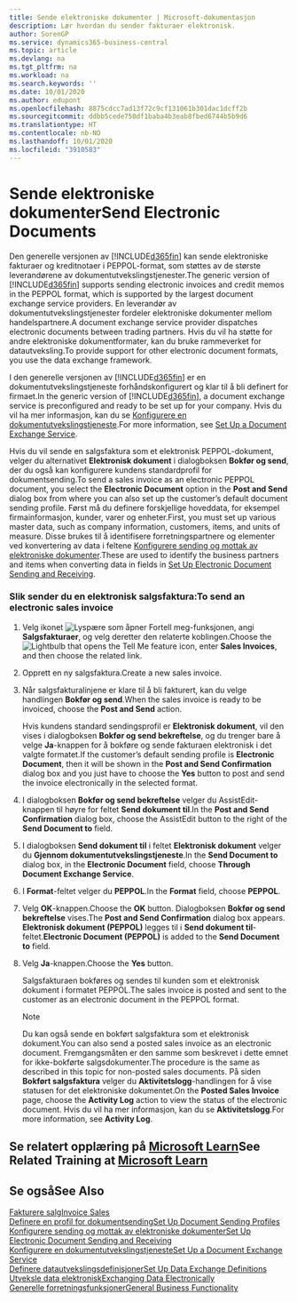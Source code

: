```yaml
---
title: Sende elektroniske dokumenter | Microsoft-dokumentasjon
description: Lær hvordan du sender fakturaer elektronisk.
author: SorenGP
ms.service: dynamics365-business-central
ms.topic: article
ms.devlang: na
ms.tgt_pltfrm: na
ms.workload: na
ms.search.keywords: ''
ms.date: 10/01/2020
ms.author: edupont
ms.openlocfilehash: 8875cdcc7ad13f72c9cf131061b301dac1dcff2b
ms.sourcegitcommit: ddbb5cede750df1baba4b3eab8fbed6744b5b9d6
ms.translationtype: HT
ms.contentlocale: nb-NO
ms.lasthandoff: 10/01/2020
ms.locfileid: "3910583"
---
```

# <a name="send-electronic-documents"></a><span data-ttu-id="830d4-103">Sende elektroniske dokumenter</span><span class="sxs-lookup"><span data-stu-id="830d4-103">Send Electronic Documents</span></span>
<span data-ttu-id="830d4-104">Den generelle versjonen av [!INCLUDE[d365fin](includes/d365fin_md.md)] kan sende elektroniske fakturaer og kreditnotaer i PEPPOL-format, som støttes av de største leverandørene av dokumentutvekslingstjenester.</span><span class="sxs-lookup"><span data-stu-id="830d4-104">The generic version of [!INCLUDE[d365fin](includes/d365fin_md.md)] supports sending electronic invoices and credit memos in the PEPPOL format, which is supported by the largest document exchange service providers.</span></span> <span data-ttu-id="830d4-105">En leverandør av dokumentutvekslingstjenester fordeler elektroniske dokumenter mellom handelspartnere.</span><span class="sxs-lookup"><span data-stu-id="830d4-105">A document exchange service provider dispatches electronic documents between trading partners.</span></span> <span data-ttu-id="830d4-106">Hvis du vil ha støtte for andre elektroniske dokumentformater, kan du bruke rammeverket for datautveksling.</span><span class="sxs-lookup"><span data-stu-id="830d4-106">To provide support for other electronic document formats, you use the data exchange framework.</span></span>  

 <span data-ttu-id="830d4-107">I den generelle versjonen av [!INCLUDE[d365fin](includes/d365fin_md.md)] er en dokumentutvekslingstjeneste forhåndskonfigurert og klar til å bli definert for firmaet.</span><span class="sxs-lookup"><span data-stu-id="830d4-107">In the generic version of [!INCLUDE[d365fin](includes/d365fin_md.md)], a document exchange service is preconfigured and ready to be set up for your company.</span></span> <span data-ttu-id="830d4-108">Hvis du vil ha mer informasjon, kan du se [Konfigurere en dokumentutvekslingstjeneste](across-how-to-set-up-a-document-exchange-service.md).</span><span class="sxs-lookup"><span data-stu-id="830d4-108">For more information, see [Set Up a Document Exchange Service](across-how-to-set-up-a-document-exchange-service.md).</span></span>  

 <span data-ttu-id="830d4-109">Hvis du vil sende en salgsfaktura som et elektronisk PEPPOL-dokument, velger du alternativet **Elektronisk dokument** i dialogboksen **Bokfør og send**, der du også kan konfigurere kundens standardprofil for dokumentsending.</span><span class="sxs-lookup"><span data-stu-id="830d4-109">To send a sales invoice as an electronic PEPPOL document, you select the **Electronic Document** option in the **Post and Send** dialog box from where you can also set up the customer’s default document sending profile.</span></span> <span data-ttu-id="830d4-110">Først må du definere forskjellige hoveddata, for eksempel firmainformasjon, kunder, varer og enheter.</span><span class="sxs-lookup"><span data-stu-id="830d4-110">First, you must set up various master data, such as company information, customers, items, and units of measure.</span></span> <span data-ttu-id="830d4-111">Disse brukes til å identifisere forretningspartnere og elementer ved konvertering av data i feltene [Konfigurere sending og mottak av elektroniske dokumenter](across-how-to-set-up-electronic-document-sending-and-receiving.md).</span><span class="sxs-lookup"><span data-stu-id="830d4-111">These are used to identify the business partners and items when converting data in fields in [Set Up Electronic Document Sending and Receiving](across-how-to-set-up-electronic-document-sending-and-receiving.md).</span></span>  

### <a name="to-send-an-electronic-sales-invoice"></a><span data-ttu-id="830d4-112">Slik sender du en elektronisk salgsfaktura:</span><span class="sxs-lookup"><span data-stu-id="830d4-112">To send an electronic sales invoice</span></span>  

1.  <span data-ttu-id="830d4-113">Velg ikonet ![Lyspære som åpner Fortell meg-funksjonen](media/ui-search/search_small.png "Fortell hva du vil gjøre"), angi **Salgsfakturaer**, og velg deretter den relaterte koblingen.</span><span class="sxs-lookup"><span data-stu-id="830d4-113">Choose the ![Lightbulb that opens the Tell Me feature](media/ui-search/search_small.png "Tell me what you want to do") icon, enter **Sales Invoices**, and then choose the related link.</span></span>  

2.  <span data-ttu-id="830d4-114">Opprett en ny salgsfaktura.</span><span class="sxs-lookup"><span data-stu-id="830d4-114">Create a new sales invoice.</span></span>  

3.  <span data-ttu-id="830d4-115">Når salgsfakturalinjene er klare til å bli fakturert, kan du velge handlingen **Bokfør og send**.</span><span class="sxs-lookup"><span data-stu-id="830d4-115">When the sales invoice is ready to be invoiced, choose the **Post and Send** action.</span></span>  

     <span data-ttu-id="830d4-116">Hvis kundens standard sendingsprofil er **Elektronisk dokument**, vil den vises i dialogboksen **Bokfør og send bekreftelse**, og du trenger bare å velge **Ja**-knappen for å bokføre og sende fakturaen elektronisk i det valgte formatet.</span><span class="sxs-lookup"><span data-stu-id="830d4-116">If the customer’s default sending profile is **Electronic Document**, then it will be shown in the **Post and Send Confirmation** dialog box and you just have to choose the **Yes** button to post and send the invoice electronically in the selected format.</span></span>  

4.  <span data-ttu-id="830d4-117">I dialogboksen **Bokfør og send bekreftelse** velger du AssistEdit-knappen til høyre for feltet **Send dokument til**.</span><span class="sxs-lookup"><span data-stu-id="830d4-117">In the **Post and Send Confirmation** dialog box, choose the AssistEdit button to the right of the **Send Document to** field.</span></span>  

5.  <span data-ttu-id="830d4-118">I dialogboksen **Send dokument til** i feltet **Elektronisk dokument** velger du **Gjennom dokumentutvekslingstjeneste**.</span><span class="sxs-lookup"><span data-stu-id="830d4-118">In the **Send Document to** dialog box, in the **Electronic Document** field, choose **Through Document Exchange Service**.</span></span>  

6.  <span data-ttu-id="830d4-119">I **Format**-feltet velger du **PEPPOL**.</span><span class="sxs-lookup"><span data-stu-id="830d4-119">In the **Format** field, choose **PEPPOL**.</span></span>  

7.  <span data-ttu-id="830d4-120">Velg **OK**-knappen.</span><span class="sxs-lookup"><span data-stu-id="830d4-120">Choose the **OK** button.</span></span> <span data-ttu-id="830d4-121">Dialogboksen **Bokfør og send bekreftelse** vises.</span><span class="sxs-lookup"><span data-stu-id="830d4-121">The **Post and Send Confirmation** dialog box appears.</span></span> <span data-ttu-id="830d4-122">**Elektronisk dokument (PEPPOL)** legges til i **Send dokument til**-feltet.</span><span class="sxs-lookup"><span data-stu-id="830d4-122">**Electronic Document (PEPPOL)** is added to the **Send Document to** field.</span></span>  

8.  <span data-ttu-id="830d4-123">Velg **Ja**-knappen.</span><span class="sxs-lookup"><span data-stu-id="830d4-123">Choose the **Yes** button.</span></span>  

     <span data-ttu-id="830d4-124">Salgsfakturaen bokføres og sendes til kunden som et elektronisk dokument i formatet PEPPOL.</span><span class="sxs-lookup"><span data-stu-id="830d4-124">The sales invoice is posted and sent to the customer as an electronic document in the PEPPOL format.</span></span>  

    > [!NOTE]  
    >  <span data-ttu-id="830d4-125">Du kan også sende en bokført salgsfaktura som et elektronisk dokument.</span><span class="sxs-lookup"><span data-stu-id="830d4-125">You can also send a posted sales invoice as an electronic document.</span></span> <span data-ttu-id="830d4-126">Fremgangsmåten er den samme som beskrevet i dette emnet for ikke-bokførte salgsdokumenter.</span><span class="sxs-lookup"><span data-stu-id="830d4-126">The procedure is the same as described in this topic for non-posted sales documents.</span></span> <span data-ttu-id="830d4-127">På siden **Bokført salgsfaktura** velger du **Aktivitetslogg**-handlingen for å vise statusen for det elektroniske dokumentet.</span><span class="sxs-lookup"><span data-stu-id="830d4-127">On the **Posted Sales Invoice** page, choose the **Activity Log** action to view the status of the electronic document.</span></span> <span data-ttu-id="830d4-128">Hvis du vil ha mer informasjon, kan du se **Aktivitetslogg**.</span><span class="sxs-lookup"><span data-stu-id="830d4-128">For more information, see **Activity Log**.</span></span>  

## <a name="see-related-training-at-microsoft-learn"></a><span data-ttu-id="830d4-129">Se relatert opplæring på [Microsoft Learn](/learn/modules/electronic-documents-dynamics-365-business-central/index)</span><span class="sxs-lookup"><span data-stu-id="830d4-129">See Related Training at [Microsoft Learn](/learn/modules/electronic-documents-dynamics-365-business-central/index)</span></span>

## <a name="see-also"></a><span data-ttu-id="830d4-130">Se også</span><span class="sxs-lookup"><span data-stu-id="830d4-130">See Also</span></span>  
[<span data-ttu-id="830d4-131">Fakturere salg</span><span class="sxs-lookup"><span data-stu-id="830d4-131">Invoice Sales</span></span>](sales-how-invoice-sales.md)  
[<span data-ttu-id="830d4-132">Definere en profil for dokumentsending</span><span class="sxs-lookup"><span data-stu-id="830d4-132">Set Up Document Sending Profiles</span></span>](sales-how-setup-document-send-profiles.md)  
[<span data-ttu-id="830d4-133">Konfigurere sending og mottak av elektroniske dokumenter</span><span class="sxs-lookup"><span data-stu-id="830d4-133">Set Up Electronic Document Sending and Receiving</span></span>](across-how-to-set-up-electronic-document-sending-and-receiving.md)  
[<span data-ttu-id="830d4-134">Konfigurere en dokumentutvekslingstjeneste</span><span class="sxs-lookup"><span data-stu-id="830d4-134">Set Up a Document Exchange Service</span></span>](across-how-to-set-up-a-document-exchange-service.md)  
[<span data-ttu-id="830d4-135">Definere datautvekslingsdefinisjoner</span><span class="sxs-lookup"><span data-stu-id="830d4-135">Set Up Data Exchange Definitions</span></span>](across-how-to-set-up-data-exchange-definitions.md)  
[<span data-ttu-id="830d4-136">Utveksle data elektronisk</span><span class="sxs-lookup"><span data-stu-id="830d4-136">Exchanging Data Electronically</span></span>](across-data-exchange.md)  
[<span data-ttu-id="830d4-137">Generelle forretningsfunksjoner</span><span class="sxs-lookup"><span data-stu-id="830d4-137">General Business Functionality</span></span>](ui-across-business-areas.md)  
